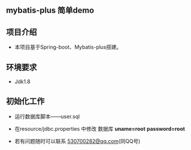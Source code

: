 ## mybatis-plus 简单demo
   
## 项目介绍
    
* 本项目基于Spring-boot、Mybatis-plus搭建。

## 环境要求
*  Jdk1.8
    
## 初始化工作
* 运行数据库脚本——user.sql
* 在resource/jdbc.properties 中修改 数据库 **uname=root**  **password=root**

* 若有问题随时可以联系 
    530700282@qq.com(同QQ号)


